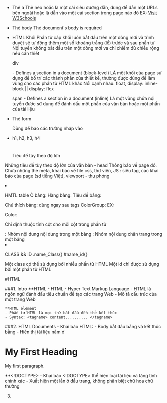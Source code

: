 - Thẻ a <a href =""></a>
    Thẻ neo hoặc là một cái siêu đường dẫn, dùng để dẫn một URLs bên ngoài hoặc là dẫn vào một cái section trong page nào đó
    EX: <a href="https://www.w3schools.com">Visit W3Schools</a>

- Thẻ body <body></body>
    Thẻ document's body is required

- HTML Khối
    Phần tử cấp khối luôn bắt đầu trên một dòng mới và trình duyệt sẽ tự động thêm một số khoảng trắng (lề) trước và sau phần tử
    Nội tuyến không bắt đầu trên một dòng mới va chỉ chiếm đủ chiều rộng nếu cần thiết

    div <div></div> - Defines a section in a document (block-level)
        LÀ một khối của page sử dụng để bố trí các thành phần của thiết kế, thường được dùng để làm vùng cho các phần tử HTML khác
        Nổi cạnh nhau: float, display: inline-block || display: flex
    
    span <span></span> - Defines a section in a document (inline)
        Là một vùng chứa nội tuyến được sử dụng để đánh dấu một phần của văn bản hoặc một phần của tài liệu

- Thẻ form <form></form >
    Dùng để bao các trường nhập vào

- h1, h2, h3, h4 <h1></h1>
    Tiêu đề tùy theo độ lớn 

Những tiêu đề tùy theo độ lớn của văn bản
    - head <head></head>
        Thông báo về page đó. Chứa những thẻ meta, khai báo về file css, thư viện, JS
        <meta>: siêu tag, các khai báo của page (sd tiếng Việt), viewport - thu phóng
        <title>: tên page đó

- HTML images <img src = "" alt = "">
    Display image
    src: Đường dẫn đến hình ảnh
    alt: Chỉ đinh văn bản thay thế cho hình ảnh

    EX: <img src="img_girl.jpg" alt="Girl with a jacket">
        <img src="img_girl.jpg" width="500" height="600">

- Thẻ input
    type = text, number, checkbox

- Thẻ Danh sách <li></li>
    <li>
        <ol></ol>
        <ul></ul>
    </li>
    Liệt kê danh sách các item trong một danh sách (ul or ol tag)
    <ul></ul>: danh sách không có thứ tự
    <ol></ol>: danh sách có thứ tự
    <li></li>: mỗi mục danh sách bắt đầu 

    <dl>: xác định danh sách mô tả
    <dt></dt>: xác định thuật ngữ 
    <dd></dd>: mô tả thuật ngữ

- Thẻ link: dẫn đến một đường dẫn file bên ngoài

- Thẻ meta: seo

- Thẻ select - option

- HTML Đoạn Văn
    <p> tag xác định đoạn văn
    <hr> tag đoạn ngắt của đoạn văn
    <br> tag xuống dòng
    <pre> tag in theo đúm format nhập vào

- HTML Formatting
    <b></b>: Chữ in đậm
    <strong>: Quan trọng
    <i>: Văn bản in nghiêng
    <em></em>: Đoạn văn bản nhấn mạnh
    <mark>: Văn bản đánh dấu
    <small>: Văn bản nhỏ hơn
    <del>: Văn bản đã xóa
    <ins>: Đã chèn văn bản
    <sub>: Văn bản đăng ký
    <sup>: Văn bản siêu chữ

- HTML Quotations
    <abbr>: Định nghĩa một từ viết tắt hoặc từ viết tắt
    <address>: Xác định thông tin liên hệ của tác giả/chủ sở hữu tài liệu
    <bdo dir = "rtl">: Xác định hướng văn bản
    <blockquote cite ="">: Xác định một phần được trích dẫn từ một nguồn khác
    <cite>: Xác định tên tác phẩm
    <q>: Xác định một trích dẫn nội tuyến ngắn

- HTML comment
    Syntax: <!-- Write your comments here -->

- HTML Color
    background_color: <p style="background-color:Tomato;">Lorem ipsum...</p>
    color_text: <h1 style="color:Tomato;">Hello World</h1>
    color_border: <h1 style="border:2px solid Tomato;">Hello World</h1>

    value_color: 
        <h1 style="background-color:rgb(255, 99, 71);">...</h1>
        <h1 style="background-color:#ff6347;">...</h1>
        <h1 style="background-color:hsl(9, 100%, 64%);">...</h1>

        <h1 style="background-color:rgba(255, 99, 71, 0.5);">...</h1>
        <h1 style="background-color:hsla(9, 100%, 64%, 0.5);">...</h1>

- HTML CSS
    Nội tuyến: bằng cách sử dụng stylethuộc tính bên trong các phần tử HTML

    Nội bộ: bằng cách sử dụng một <style> phần tử trong <head> phần

    Bên ngoài: bằng cách sử dụng một <link> phần tử để liên kết đến tệp CSS bên ngoài - <link rel="stylesheet" href="styles.css">

- HTML Liên kết
    _self: mở tài liệu trong cùng cửa sổ tab
    _blank: mở tài liệu trong cửa sổ hoặc tab mới
    _parent: mở tài liệu trong khung cha
    _top: mở tài liệu chế độ toàn màn hinh

    EX: <a href="https://www.w3schools.com/" target="_blank">Visit W3Schools!</a>

- HTML favaicon - <link rel="icon" type="image/x-icon" href="/images/favicon.ico">

- HTML title <title></title>

- HMTL table
    Ô bảng: <td></td>
    Hàng bảng: <tr></tr>
    Tiêu đề bảng: <th></th>

    Chú thích bảng: <caption></caption> dùng ngay sau <table> tags
    ColorGroup: <colgroup><col></colgroup> 
        EX: <colgroup>
                <col span="2" style="background-color:red">
                <col style="background-color:yellow">
            </colgroup>

    Color: <col> Chỉ định thuộc tính cột cho mỗi cột trong phần tử <colgroup>

    <tbody></tbody>: Nhóm nội dung nội dung trong một bảng
    <tfoot></tfoot>: Nhóm nội dung chân trang trong một bảng

- CLASS && ID
    .name_Class{}
    #name_id{}

    Một class có thể sử dụng bởi nhiều phần tử HTML
    Một id chỉ được sử dụng bởi một phần tử HTML

#HTML

###1. Intro
    **HTML 
    - HTML - Hyper Text Markup Language
    - HTML là ngôn ngữ đánh dấu tiêu chuẩn để tạo các trang Web
    - Mô tả cấu trúc của một trang Web

    **HTML element
    - Phần tử HTML là mọi thứ bắt đầu đến thẻ kết thúc
    - Syntax: <tagname> content.......... </tagname>

###2. HTML Documents
    - Khai báo HTML: <!DOCTYPE html>
    - Body bắt đầu bằng <html> và kết thúc bằng </html>
    - Hiển thị tài liệu nằm ở <body></body>
<!DOCTYPE html>
<html>
<body>

<h1>My First Heading</h1>
<p>My first paragraph.</p>

</body>
</html>

**<!DOCTYPE>
    - Khai báo <!DOCTYPE> thể hiện loại tài liệu và tăng tính chính xác
    - Xuất hiện một lần ở đầu trang, không phân biệt chữ hoa chữ thường

3. 
  



